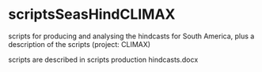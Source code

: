 # scriptsSeasHindCLIMAX
scripts for producing and analysing the hindcasts for South America, plus a description of the scripts (project: CLIMAX)

scripts are described in scripts production hindcasts.docx
